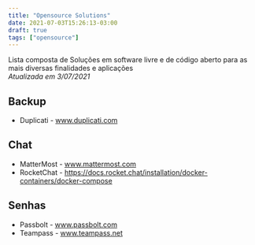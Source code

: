 ```yaml
---
title: "Opensource Solutions"
date: 2021-07-03T15:26:13-03:00
draft: true
tags: ["opensource"]
---
```


Lista composta de Soluções em software livre e de código aberto para as mais diversas finalidades e aplicações  
_Atualizada em 3/07/2021_


## Backup
- Duplicati - www.duplicati.com


## Chat
- MatterMost - www.mattermost.com
- RocketChat - https://docs.rocket.chat/installation/docker-containers/docker-compose


## Senhas
- Passbolt - www.passbolt.com
- Teampass - www.teampass.net